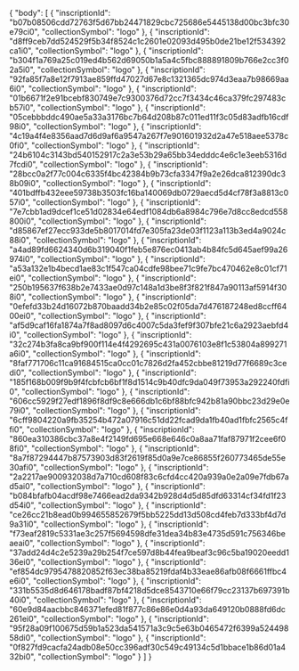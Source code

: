 {
    "body": [
        {
            "inscriptionId": "b07b08506cdd72763f5d67bb24471829cbc725686e5445138d00bc3bfc30e79ci0",
            "collectionSymbol": "logo"
        },
        {
            "inscriptionId": "d8ff9ceb7dd524529f5b34f8524c1c2601e02093d495b0de21be12f534392ca1i0",
            "collectionSymbol": "logo"
        },
        {
            "inscriptionId": "b304f1a769a25c019ed4b562d69050b1a5a4c5fbc888891809b766e2cc3f02a5i0",
            "collectionSymbol": "logo"
        },
        {
            "inscriptionId": "92fa85f7a8e12f7913ae859ffd47027d67e8c1321365dc974d3eaa7b98669aa6i0",
            "collectionSymbol": "logo"
        },
        {
            "inscriptionId": "01b6671f2e91bcebf830749e7c9300376d72cc7f3434c46ca379fc297483cb57i0",
            "collectionSymbol": "logo"
        },
        {
            "inscriptionId": "05cebbbddc490ae5a33a3176bc7b64d208b87c011ed11f3c05d83adfb16cdf98i0",
            "collectionSymbol": "logo"
        },
        {
            "inscriptionId": "4c19a4f4e8356aad7d6d9af6a9547a267f7e901601932d2a47e518aee5378c0fi0",
            "collectionSymbol": "logo"
        },
        {
            "inscriptionId": "24b6104c3143bd540152917c2a3e53b29a65bb34edddc4e6c1e3eeb5316d7fcdi0",
            "collectionSymbol": "logo"
        },
		    {
            "inscriptionId": "28bcc0a2f77c004c6335f4bc42384b9b73cfa3347f9a2e26dca812390dc38b09i0",
            "collectionSymbol": "logo"
        },
		    {
            "inscriptionId": "401bdffb432eee59738b3503fc16ba140069db0729aecd5d4cf78f3a8813c057i0",
            "collectionSymbol": "logo"
        },
		    {
            "inscriptionId": "7e7cbb1ad9dcef1ce51d02834e64edf1084db6a8984c796e7d8cc8edcd558800i0",
            "collectionSymbol": "logo"
        },
		    {
            "inscriptionId": "d85867ef27ecc933de5b8017014fd7e305fa23de03f1123a113b3ed4a9024c88i0",
            "collectionSymbol": "logo"
        },
		    {
            "inscriptionId": "a4ad89fd6624340d6b319040f1feb5e876ec0413ab4b84fc5d645aef99a26974i0",
            "collectionSymbol": "logo"
        },
		    {
            "inscriptionId": "a53a132e1b4becd1ae83c1f547ca04cdfe98bee71c9fe7bc470462e8c01cf71ei0",
            "collectionSymbol": "logo"
        },
		    {
            "inscriptionId": "250b195637f638b2e7433ae0d97c148a1d3be8f3f821f847a90113af5914f308i0",
            "collectionSymbol": "logo"
        },
		    {
            "inscriptionId": "0efefd33b24d16072b870baadd34b2e85c02f05da7d476187248ed8ccff6400ei0",
            "collectionSymbol": "logo"
        },
		    {
            "inscriptionId": "af5d9caf16fa1874a7f8ad8097d6c4007c5da3fef9f307bfe21c6a2923aebfd4i0",
            "collectionSymbol": "logo"
        },
		    {
            "inscriptionId": "32c274b3fa8ca9bf900f114e4f4292695c431a0076103e8f1c53804a899271a6i0",
            "collectionSymbol": "logo"
        },
		    {
            "inscriptionId": "8faf771706c11ca91684515ca0cc01c7826d2fa452cbbe81219d77f6689c3cedi0",
            "collectionSymbol": "logo"
        },
		    {
            "inscriptionId": "185f168b009f9b9f4fcbfcb6bf1f8d1514c9b40dfc9da049f73953a292240fdfi0",
            "collectionSymbol": "logo"
        },
		    {
            "inscriptionId": "606cc5929f27edf1896f8df9c8e666db1c6bf88bfc942b81a90bbc23d29e0e79i0",
            "collectionSymbol": "logo"
        },
		    {
            "inscriptionId": "6cff9804220a9fb35254b472a07916c51dd22fcad9da1fb40ad1fbfc2565c4ffi0",
            "collectionSymbol": "logo"
        },
		    {
            "inscriptionId": "860ea310386cbc37a8e4f2149fd695e668e646c0a8aa71faf87971f2cee6f08fi0",
            "collectionSymbol": "logo"
        },
		    {
            "inscriptionId": "8a7f87294447b87573903d83f2619f85d0a9e7ce86855f260773465de55e30afi0",
            "collectionSymbol": "logo"
        },
		    {
            "inscriptionId": "2a2217ae900932038d7a710cd608f83c6cfd4cc420a939a0e2a09e7fdb67ad5ai0",
            "collectionSymbol": "logo"
        },
		    {
            "inscriptionId": "b084bfafb04acdf98e7466ead2da9342b928d4d5d85dfd63314cf34fd1f23d54i0",
            "collectionSymbol": "logo"
        },
		    {
            "inscriptionId": "ce26cc21b8ead0b994655852679f5bb5225dd13d508cd4feb7d333bf4d7d9a31i0",
            "collectionSymbol": "logo"
        },
		    {
            "inscriptionId": "f73eaf2819c5331ae3c257f5694598dfe31dea34b83e4735d591c756346beaeai0",
            "collectionSymbol": "logo"
        },
		    {
            "inscriptionId": "37add24d4c2e5239a29b254f7ce597d8b44fea9beaf3c96c5ba19020eedd136ei0",
            "collectionSymbol": "logo"
        },
		    {
            "inscriptionId": "ef854dc9795478820852f63ec38ba85219fdaf4b33eae86afb08f6661ffbc4e6i0",
            "collectionSymbol": "logo"
        },
		    {
            "inscriptionId": "331b5535d8d646178badf87bf4218d5dce8543710e66f79cc23137b697391b40i0",
            "collectionSymbol": "logo"
        },
		    {
            "inscriptionId": "60e9d84aacbbc846371efed81f877c86e86e0d4a93da649120b0888fd6dc261ei0",
            "collectionSymbol": "logo"
        },
		    {
            "inscriptionId": "95f28a09f100675d59b1a523da541571a3c9c5e63b0465472f6399a52449858di0",
            "collectionSymbol": "logo"
        },
		    {
            "inscriptionId": "0f827fd9cacfa24adb08e50cc396adf30c549c49134c5d1bbace1b86d01a432bi0",
            "collectionSymbol": "logo"
        }
    ]
}